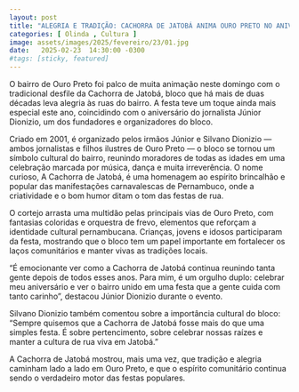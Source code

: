 ```yaml
---
layout: post
title: "ALEGRIA E TRADIÇÃO: CACHORRA DE JATOBÁ ANIMA OURO PRETO NO ANIVERSÁRIO DE JÚNIOR DIONIZIO"
categories: [ Olinda , Cultura ]
image: assets/images/2025/fevereiro/23/01.jpg
date:   2025-02-23  14:30:00 -0300
#tags: [sticky, featured]
---
```

O bairro de Ouro Preto foi palco de muita animação neste domingo com o tradicional desfile da Cachorra de Jatobá, bloco que há mais de duas décadas leva alegria às ruas do bairro. A festa teve um toque ainda mais especial este ano, coincidindo com o aniversário do jornalista Júnior Dionizio, um dos fundadores e organizadores do bloco.

Criado em 2001, é organizado pelos irmãos Júnior e Silvano Dionizio — ambos jornalistas e filhos ilustres de Ouro Preto — o bloco se tornou um símbolo cultural do bairro, reunindo moradores de todas as idades em uma celebração marcada por música, dança e muita irreverência. O nome curioso, A Cachorra de Jatobá, é uma homenagem ao espírito brincalhão e popular das manifestações carnavalescas de Pernambuco, onde a criatividade e o bom humor ditam o tom das festas de rua.

O cortejo arrasta uma multidão pelas principais vias de Ouro Preto, com fantasias coloridas e orquestra de frevo, elementos que reforçam a identidade cultural pernambucana. Crianças, jovens e idosos participaram da festa, mostrando que o bloco tem um papel importante em fortalecer os laços comunitários e manter vivas as tradições locais.

“É emocionante ver como a Cachorra de Jatobá continua reunindo tanta gente depois de todos esses anos. Para mim, é um orgulho duplo: celebrar meu aniversário e ver o bairro unido em uma festa que a gente cuida com tanto carinho”, destacou Júnior Dionizio durante o evento.

Silvano Dionizio também comentou sobre a importância cultural do bloco: “Sempre quisemos que a Cachorra de Jatobá fosse mais do que uma simples festa. É sobre pertencimento, sobre celebrar nossas raízes e manter a cultura de rua viva em Jatobá.”

A Cachorra de Jatobá mostrou, mais uma vez, que tradição e alegria caminham lado a lado em Ouro Preto, e que o espírito comunitário continua sendo o verdadeiro motor das festas populares.